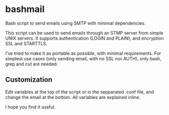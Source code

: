 # bashmail
Bash script to send emails using SMTP with minimal dependencies.

This script can be used to send emails through an STMP server from 
simple UNIX servers. It supports authentication (LOGIN and PLAIN), 
and encryption SSL and STARTTLS. 

I've tried to make it as portable as possible, with minimal requirements.
For simplest use cases (only sending email, with no SSL nor AUTH), only
bash, grep and cut are needed. 

Customization
-------------

Edit variables at the top of the script or in the sepparated .conf file,
and change the email at the bottom.  All variables are explained inline. 

I hope you find it useful. 
